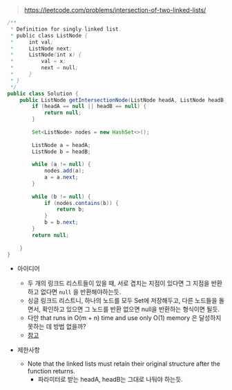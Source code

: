 > https://leetcode.com/problems/intersection-of-two-linked-lists/


```java
/**
 * Definition for singly-linked list.
 * public class ListNode {
 *     int val;
 *     ListNode next;
 *     ListNode(int x) {
 *         val = x;
 *         next = null;
 *     }
 * }
 */
public class Solution {
    public ListNode getIntersectionNode(ListNode headA, ListNode headB) {
        if (headA == null || headB == null) {
            return null;
        }
        
        Set<ListNode> nodes = new HashSet<>();
        
        ListNode a = headA;
        ListNode b = headB;
        
        while (a != null) {
            nodes.add(a);
            a = a.next;
        }
        
        while (b != null) {
            if (nodes.contains(b)) {
                return b;
            }
            b = b.next;
        }
        return null;        
        
    }
}

```

- 아이디어
    - 두 개의 링크드 리스트들이 있을 때, 서로 겹치는 지점이 있다면 그 지점을 반환하고 없다면 `null` 을 반환해야하는듯.
    - 싱글 링크드 리스트니, 하나의 노드를 모두 Set에 저장해두고, 다른 노드들을 돌면서, 확인하고 있으면 그 노드를 반환 없으면 null을 반환하는 형식이면 될듯.
    - 다만 that runs in O(m + n) time and use only O(1) memory 은 달성하지 못하는 데 방법 없을까?
    - [참고](https://leetcode.com/problems/intersection-of-two-linked-lists/discuss/49785/Java-solution-without-knowing-the-difference-in-len!)

- 제한사항
    - Note that the linked lists must retain their original structure after the function returns.
        - 파라미터로 받는 headA, headB는 그대로 나둬야 하는듯.